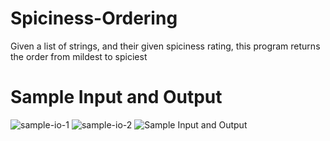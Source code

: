 # Spiciness-Ordering
Given a list of strings, and their given spiciness rating, this program returns the order from mildest to spiciest

# Sample Input and Output
![sample-io-1](https://github.com/user-attachments/assets/1367d5fd-94e7-42c6-9a42-c1642ae3028e)
![sample-io-2](https://github.com/user-attachments/assets/04c831a0-f6b4-4ce0-a695-fb1dcbb827e8)
![Sample Input and Output](https://github.com/user-attachments/assets/668c0c97-193a-4496-8419-288ac1a62475)

